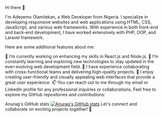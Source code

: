 Hi there 👋

I'm Adeyemo Olamilekan, a Web Developer from Nigeria. I specialize in developing responsive websites and web applications using HTML, CSS, JavaScript, and various web frameworks. With experience in both front-end and back-end development, I have worked extensively with PHP, OOP, and Laravel framework.

Here are some additional features about me:

🔭 I’m currently working on enhancing my skills in React.js and Node.js.
🌱 I’m constantly learning and exploring new technologies to stay updated in the ever-evolving web development field.
💼 I have experience collaborating with cross-functional teams and delivering high-quality projects.
🌟 I enjoy creating user-friendly and visually appealing web interfaces that provide a great user experience.
📫 You can reach out to me through my email or LinkedIn profile for any professional inquiries or collaborations.
Feel free to explore my GitHub repositories and contributions:

Anurag's GitHub stats
[![Anurag's GitHub stats](https://github-readme-stats.vercel.app/api?username=Adeyemoolamilekan08)](https://github.com/anuraghazra/github-readme-stats)
Let's connect and collaborate on exciting projects together! 🚀
